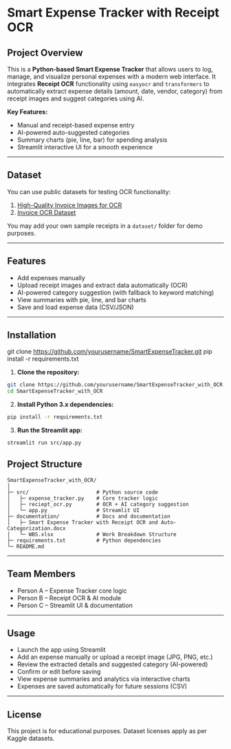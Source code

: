 # Smart Expense Tracker with Receipt OCR

## Project Overview

This is a **Python-based Smart Expense Tracker** that allows users to log, manage, and visualize personal expenses with a modern web interface.
It integrates **Receipt OCR** functionality using `easyocr` and `transformers` to automatically extract expense details (amount, date, vendor, category) from receipt images and suggest categories using AI.


**Key Features:**
- Manual and receipt-based expense entry
- AI-powered auto-suggested categories
- Summary charts (pie, line, bar) for spending analysis
- Streamlit interactive UI for a smooth experience

---

## Dataset

You can use public datasets for testing OCR functionality:

1. [High-Quality Invoice Images for OCR](https://www.kaggle.com/datasets/osamahosamabdellatif/high-quality-invoice-images-for-ocr)  
2. [Invoice OCR Dataset](https://www.kaggle.com/datasets/senju14/invoice-ocr)


You may add your own sample receipts in a `dataset/` folder for demo purposes.

---


## Features
- Add expenses manually
- Upload receipt images and extract data automatically (OCR)
- AI-powered category suggestion (with fallback to keyword matching)
- View summaries with pie, line, and bar charts
- Save and load expense data (CSV/JSON)

---

## Installation

git clone https://github.com/yourusername/SmartExpenseTracker.git
pip install -r requirements.txt
1. **Clone the repository:**
```bash
git clone https://github.com/yourusername/SmartExpenseTracker_with_OCR.git
cd SmartExpenseTracker_with_OCR
```
2. **Install Python 3.x dependencies:**
```bash
pip install -r requirements.txt
```
3. **Run the Streamlit app:**
```bash
streamlit run src/app.py
```

## Project Structure
```
SmartExpenseTracker_with_OCR/
│
├─ src/                      # Python source code
│   ├─ expense_tracker.py    # Core tracker logic
│   ├─ reciept_ocr.py        # OCR + AI category suggestion
│   └─ app.py                # Streamlit UI
├─ documentation/            # Docs and documentation
│   ├─ Smart Expense Tracker with Receipt OCR and Auto-Categorization.docx
│   └─ WBS.xlsx              # Work Breakdown Structure
├─ requirements.txt          # Python dependencies
└─ README.md
```
---

## Team Members

- Person A – Expense Tracker core logic
- Person B – Receipt OCR & AI module
- Person C – Streamlit UI & documentation
---

## Usage

- Launch the app using Streamlit
- Add an expense manually or upload a receipt image (JPG, PNG, etc.)
- Review the extracted details and suggested category (AI-powered)
- Confirm or edit before saving
- View expense summaries and analytics via interactive charts
- Expenses are saved automatically for future sessions (CSV)
---

## License
This project is for educational purposes. Dataset licenses apply as per Kaggle datasets.

